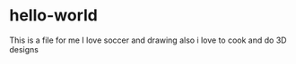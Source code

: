 # hello-world
This is a file for me
I love soccer and drawing also i love to cook and do 3D designs
